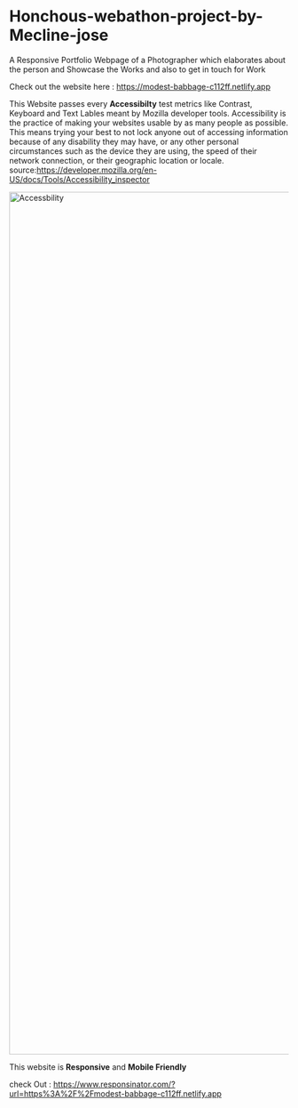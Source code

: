 # Honchous-webathon-project-by-Mecline-jose
A Responsive Portfolio Webpage of a Photographer which elaborates about the person and Showcase the Works  and also to get in touch for Work

Check out the website here : https://modest-babbage-c112ff.netlify.app

This Website passes every <b>Accessibilty</b> test metrics like Contrast, Keyboard and Text Lables meant by Mozilla developer tools.
Accessibility is the practice of making your websites usable by as many people as possible. This means trying your best to not lock anyone out of accessing information because of any disability they may have, or any other personal circumstances such as the device they are using, the speed of their network connection, or their geographic location or locale. 
source:https://developer.mozilla.org/en-US/docs/Tools/Accessibility_inspector

<img width="1552" alt="Accessbility" src="https://user-images.githubusercontent.com/45584722/84119795-885c1e00-aa52-11ea-85f7-9b997eae0299.png">

This website is <b>Responsive</b> and <b>Mobile Friendly</b>

check Out : https://www.responsinator.com/?url=https%3A%2F%2Fmodest-babbage-c112ff.netlify.app
